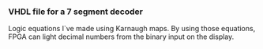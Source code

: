 ### VHDL file for a 7 segment decoder

Logic equations I`ve made using Karnaugh maps. By using those equations, FPGA can light decimal numbers from the binary input on the display.
